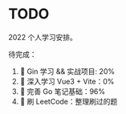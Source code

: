 # TODO

2022 个人学习安排。

待完成：

1. 🛫 Gin 学习 && 实战项目: 20%
1. 🚄 深入学习 Vue3 + Vite：0%
1. 🚜 完善 Go 笔记基础：96%
1. 🚜 刷 LeetCode：整理刷过的题
